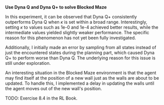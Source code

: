 **Use Dyna Q and Dyna Q+ to solve Blocked Maze**

In this experiment, it can be observed that Dyna Q+ consistently outperforms Dyna Q when $\kappa$ is set within a broad range. Interestingly, setting $\kappa$ to values such as 1e-0 and 1e-4 achieved better results, while the intermediate values yielded slightly weaker performance. The specific reason for this phenomenon has not yet been fully investigated.

Additionally, I initially made an error by sampling from all states instead of just the encountered states during the planning part, which caused Dyna Q+ to perform worse than Dyna Q. The underlying reason for this issue is still under exploration.

An interesting situation in the Blocked Maze environment is that the agent may find itself at the position of a new wall just as the walls are about to be updated. To handle this, I implemented a delay in updating the walls until the agent moves out of the new wall's position.

TODO: Exercise 8.4 in the RL Book.